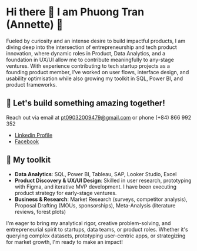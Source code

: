 # Hi there 🖤 I am Phuong Tran (Annette) 👑

Fueled by curiosity and an intense desire to build impactful products, I am diving deep into the intersection of entrepreneurship and tech product innovation, where dynamic roles in Product, Data Analytics, and a foundation in UX/UI allow me to contribute meaningfully to any-stage ventures. With experience contributing to tech startup projects as a founding product member, I’ve worked on user flows, interface design, and usability optimisation while also growing my toolkit in SQL, Power BI, and product frameworks.

## 🧭 Let's build something amazing together! 

Reach out via email at pt09032009479@gmail.com or phone (+84) 866 992 352

- [Linkedin Profile](https://www.linkedin.com/in/tranthi-minhphuong/)
- [Facebook](https://www.facebook.com/empireofannette)

## 🎡 My toolkit
- **Data Analytics**: SQL, Power BI, Tableau, SAP, Looker Studio, Excel
- **Product Discovery & UX/UI Design**: Skilled in user research, prototyping with Figma, and iterative MVP development. I have been executing product strategy for early-stage ventures.
- **Business & Research**: Market Research (surveys, competitor analysis), Proposal Drafting (MOUs, sponsorships), Meta-Analysis (literature reviews, forest plots)

I'm eager to bring my analytical rigor, creative problem-solving, and entrepreneurial spirit to startups, data teams, or product roles. Whether it's querying complex datasets, prototyping user-centric apps, or strategizing for market growth, I'm ready to make an impact!

